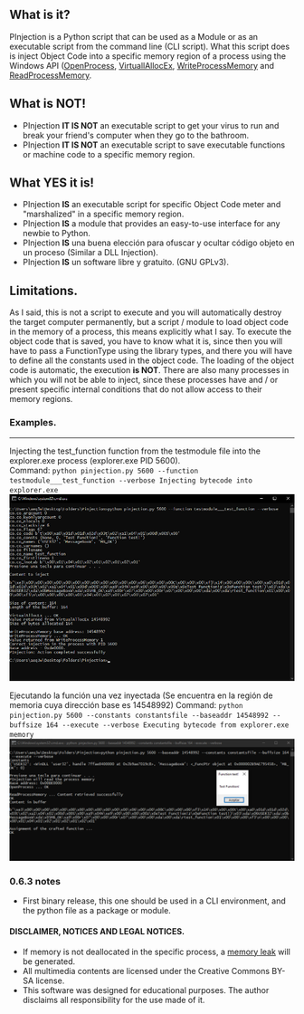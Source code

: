 ## What is it?

PInjection is a Python script that can be used as a Module or as an executable script from the command line (CLI script). What this script does is inject Object Code into a specific memory region of a process using the Windows API ([OpenProcess](https://docs.microsoft.com/en-us/windows/win32/api/processthreadsapi/nf-processthreadsapi-openprocess), [VirtuallAllocEx](https://docs.microsoft.com/en-us/windows/win32/api/memoryapi/nf-memoryapi-virtualallocex), [WriteProcessMemory](https://docs.microsoft.com/en-us/windows/win32/api/memoryapi/nf-memoryapi-writeprocessmemory) and [ReadProcessMemory](https://docs.microsoft.com/en-us/windows/win32/api/memoryapi/nf-memoryapi-readprocessmemory).

## What is NOT!

  - PInjection **IT IS NOT** an executable script to get your virus to run and break your friend's computer when they go to the bathroom.
  - PInjection **IT IS NOT** an executable script to save executable functions or machine code to a specific memory region.

## What YES it is!

  - PInjection **IS** an executable script for specific Object Code meter and "marshalized" in a specific memory region.
  - PInjection **IS** a module that provides an easy-to-use interface for any newbie to Python.
  - PInjection **IS** una buena elección para ofuscar y ocultar código objeto en un proceso (Similar a DLL Injection).
  - PInjection **IS** un software libre y gratuito. (GNU GPLv3).

## Limitations.

As I said, this is not a script to execute and you will automatically destroy the target computer permanently,
but a script / module to load object code in the memory of a process, this means explicitly what I say. To execute the object code that is saved,
you have to know what it is, since then you will have to pass a FunctionType using the library types, and there you will have to define all the constants used
in the object code. The loading of the object code is automatic, the execution **is NOT**. There are also many processes in which you will not be able to inject,
since these processes have and / or present specific internal conditions that do not allow access to their memory regions.

### Examples.
***
Injecting the test_function function from the testmodule file into the explorer.exe process (explorer.exe PID 5600).  
Command:  `python pinjection.py 5600 --function testmodule___test_function --verbose Injecting bytecode into explorer.exe`
![Executing the testmodule](exampligratia/injecting_testmodule.png)

Ejecutando la función una vez inyectada (Se encuentra en la región de memoria cuya dirección base es 14548992)
Command: `python pinjection.py 5600 --constants constantsfile --baseaddr 14548992 --buffsize 164 --execute --verbose Executing bytecode from explorer.exe memory`  
![Executing the testmodule](exampligratia/executing_testmodule.png)
### 0.6.3 notes
 - First binary release, this one should be used in a CLI environment, and the python file as a package or module.

#### DISCLAIMER, NOTICES AND LEGAL NOTICES.
  - If memory is not deallocated in the specific process, a [memory leak](https://en.wikipedia.org/wiki/Memory_leak) will be generated.
  - All multimedia contents are licensed under the Creative Commons BY-SA license.
  - This software was designed for educational purposes. The author disclaims all responsibility for the use made of it.
